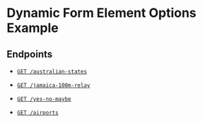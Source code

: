 # Dynamic Form Element Options Example

## Endpoints

-   [`GET /australian-states`](./src/australian-states.js)

-   [`GET /jamaica-100m-relay`](./src/jamaica-100m-relay.js)

-   [`GET /yes-no-maybe`](./src/yes-no-maybe.js)

-   [`GET /airports`](./src/airports.js)
